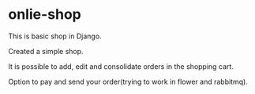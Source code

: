 # onlie-shop
This is basic shop in Django.

Created a simple shop.

It is possible to add, edit and consolidate orders in the shopping cart.

Option to pay and send your order(trying to work in flower and rabbitmq).
